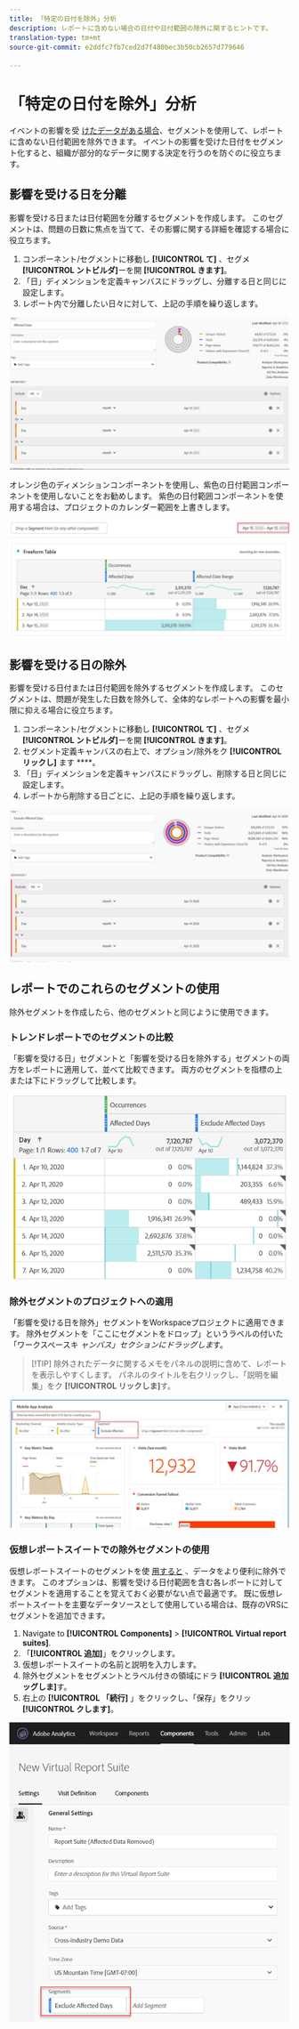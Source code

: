 ```yaml
---
title: 「特定の日付を除外」分析
description: レポートに含めない場合の日付や日付範囲の除外に関するヒントです。
translation-type: tm+mt
source-git-commit: e2ddfc7fb7ced2d7f480bec3b50cb2657d779646

---
```



# 「特定の日付を除外」分析

イベントの影響を受 [けたデータがある場合](/help/technotes/event-impacted.md)、セグメントを使用して、レポートに含めない日付範囲を除外できます。 イベントの影響を受けた日付をセグメント化すると、組織が部分的なデータに関する決定を行うのを防ぐのに役立ちます。

## 影響を受ける日を分離

影響を受ける日または日付範囲を分離するセグメントを作成します。 このセグメントは、問題の日数に焦点を当てて、その影響に関する詳細を確認する場合に役立ちます。

1. コンポーネント/セグメントに移動し **[!UICONTROL て]** 、セグメ **[!UICONTROL ントビルダ]**&#x200B;ーを開 **[!UICONTROL きます]**。
2. 「日」ディメンションを定義キャンバスにドラッグし、分離する日と同じに設定します。
3. レポート内で分離したい日々に対して、上記の手順を繰り返します。

![影響を受ける日セグメント](../assets/affected_days.jpg)

オレンジ色のディメンションコンポーネントを使用し、紫色の日付範囲コンポーネントを使用しないことをお勧めします。 紫色の日付範囲コンポーネントを使用する場合は、プロジェクトのカレンダー範囲を上書きします。

![除外セグメントの日付タイプ](../assets/exclude_segment_day_type.jpg)

## 影響を受ける日の除外

影響を受ける日付または日付範囲を除外するセグメントを作成します。 このセグメントは、問題が発生した日数を除外して、全体的なレポートへの影響を最小限に抑える場合に役立ちます。

1. コンポーネント/セグメントに移動し **[!UICONTROL て]** 、セグメ **[!UICONTROL ントビルダ]**&#x200B;ーを開 **[!UICONTROL きます]**。
2. セグメント定義キャンバスの右上で、オプション/除外をク **[!UICONTROL リックし]** ます ****。
3. 「日」ディメンションを定義キャンバスにドラッグし、削除する日と同じに設定します。
4. レポートから削除する日ごとに、上記の手順を繰り返します。

![影響を受ける日の除外](../assets/exclude_affected_days.jpg)

## レポートでのこれらのセグメントの使用

除外セグメントを作成したら、他のセグメントと同じように使用できます。

### トレンドレポートでのセグメントの比較

「影響を受ける日」セグメントと「影響を受ける日を除外する」セグメントの両方をレポートに適用して、並べて比較できます。 両方のセグメントを指標の上または下にドラッグして比較します。

![両方のセグメント](../assets/affected_and_exclude.png)

### 除外セグメントのプロジェクトへの適用

「影響を受ける日を除外」セグメントをWorkspaceプロジェクトに適用できます。 除外セグメントを「ここにセグメントをドロップ」というラベルの付いた「ワークスペースキ *ャンバス」セクションにドラッグしま*&#x200B;す。

>[!TIP] 除外されたデータに関するメモをパネルの説明に含めて、レポートを表示しやすくします。 パネルのタイトルを右クリックし、「説明を編集」をク **[!UICONTROL リックしま]**&#x200B;す。

![パネルに適用されたセグメント](../assets/exclude_segment_panel.jpg)

### 仮想レポートスイートでの除外セグメントの使用

仮想レポートスイートのセグメントを使 [用すると](../../vrs/vrs-about.md) 、データをより便利に除外できます。 このオプションは、影響を受ける日付範囲を含む各レポートに対してセグメントを適用することを覚えておく必要がない点で最適です。 既に仮想レポートスイートを主要なデータソースとして使用している場合は、既存のVRSにセグメントを追加できます。

1. Navigate to **[!UICONTROL Components]** > **[!UICONTROL Virtual report suites]**.
2. 「**[!UICONTROL 追加]**」をクリックします。
3. 仮想レポートスイートの名前と説明を入力します。
4. 除外セグメントをセグメントとラベル付きの領域にドラ **[!UICONTROL 追加ッグしま]**&#x200B;す。
5. 右上の **[!UICONTROL 「続行]** 」をクリックし、「保存」をクリッ **[!UICONTROL クします]**。

![VRSに適用されたセグメント](../assets/exclude_segment_vrs.png)
